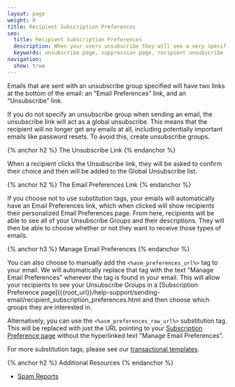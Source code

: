 ```yaml
---
layout: page
weight: 0
title: Recipient Subscription Preferences
seo:
  title: Recipient Subscription Preferences
  description: When your users unsubscribe they will see a very specific page where they can manage their subscriptions with your emails.
  keywords: unsubscribe page, suppression page, recipient unsubscribe
navigation:
  show: true
---
```


Emails that are sent with an unsubscribe group specified will have two links at the bottom of the email: an “Email Preferences” link, and an “Unsubscribe” link.

If you do not specify an unsubscribe group when sending an email, the unsubscribe link will act as a global unsubscribe. This means that the recipient will no longer get any emails at all, including potentially important emails like password resets. To avoid this, create unsubscribe groups.

{% anchor h2 %}
The Unsubscribe Link
{% endanchor %}

When a recipient clicks the Unsubscribe link, they will be asked to confirm their choice and then will be added to the Global Unsubscribe list.

{% anchor h2 %}
The Email Preferences Link
{% endanchor %}

If you choose not to use substitution tags, your emails will automatically have an Email Preferences link, which when clicked will show recipients their personalized Email Preferences page. From here, recipients will be able to see all of your Unsubscribe Groups and their descriptions. They will then be able to choose whether or not they want to receive those types of emails.

{% anchor h3 %}
Manage Email Preferences
{% endanchor %}

You can also choose to manually add the `<%asm_preferences_url%>` tag to your email. We will automatically replace that tag with the text "Manage Email Preferences" wherever the tag is found in your email. This will allow your recipients to see your Unsubscribe Groups in a [Subscription Preference page]({{root_url}}/help-support/sending-email/recipient_subscription_preferences.html and then choose which groups they are interested in.

Alternatively, you can use the `<%asm_preferences_raw_url%>` substitution tag. This will be replaced with just the URL pointing to your [Subscription Preference page]({{root_url}}/help-support/sending-email/recipient_subscription_preferences.html) without the hyperlinked text "Manage Email Preferences".

For more substitution tags, please see our [transactional templates]({{root_url}}/help-support/sending-email/create-and-edit-transactional-templates.html#-Adding-unsubscribe-links-to-a-template).

{% anchor h2 %}
Additional Resources
{% endanchor %}

- [Spam Reports]({{root_url}}/help-support/analytics-and-reporting/spam-reports.html)

